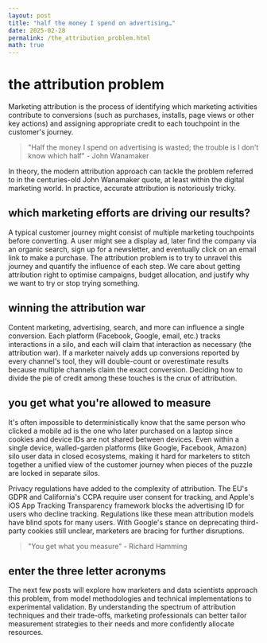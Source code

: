 ```yaml
---
layout: post
title: "half the money I spend on advertising…"
date: 2025-02-28
permalink: /the_attribution_problem.html
math: true
---
```


# **the attribution problem**

Marketing attribution is the process of identifying which marketing activities contribute to conversions (such as purchases, installs, page views or other key actions) and assigning appropriate credit to each touchpoint in the customer's journey.

> "Half the money I spend on advertising is wasted; the trouble is I don't know which half" - John Wanamaker

In theory, the modern attribution approach can tackle the problem referred to in the centuries-old John Wanamaker quote, at least within the digital marketing world. In practice, accurate attribution is notoriously tricky.

## which marketing efforts are driving our results?

A typical customer journey might consist of multiple marketing touchpoints before converting. A user might see a display ad, later find the company via an organic search, sign up for a newsletter, and eventually click on an email link to make a purchase. The attribution problem is to try to unravel this journey and quantify the influence of each step. We care about getting attribution right to optimise campaigns, budget allocation, and justify why we want to try or stop trying something.

## winning the attribution war

Content marketing, advertising, search, and more can influence a single conversion. Each platform (Facebook, Google, email, etc.) tracks interactions in a silo, and each will claim that interaction as necessary (the attribution war). If a marketer naively adds up conversions reported by every channel's tool, they will double-count or overestimate results because multiple channels claim the exact conversion. Deciding how to divide the pie of credit among these touches is the crux of attribution.

## you get what you're allowed to measure

It's often impossible to deterministically know that the same person who clicked a mobile ad is the one who later purchased on a laptop since cookies and device IDs are not shared between devices. Even within a single device, walled-garden platforms (like Google, Facebook, Amazon) silo user data in closed ecosystems, making it hard for marketers to stitch together a unified view of the customer journey when pieces of the puzzle are locked in separate silos.

Privacy regulations have added to the complexity of attribution. The EU's GDPR and California's CCPA require user consent for tracking, and Apple's iOS App Tracking Transparency framework blocks the advertising ID for users who decline tracking. Regulations like these mean attribution models have blind spots for many users. With Google's stance on deprecating third-party cookies still unclear, marketers are bracing for further disruptions.

> "You get what you measure" - Richard Hamming

## enter the three letter acronyms

The next few posts will explore how marketers and data scientists approach this problem, from model methodologies and technical implementations to experimental validation. By understanding the spectrum of attribution techniques and their trade-offs, marketing professionals can better tailor measurement strategies to their needs and more confidently allocate resources.
